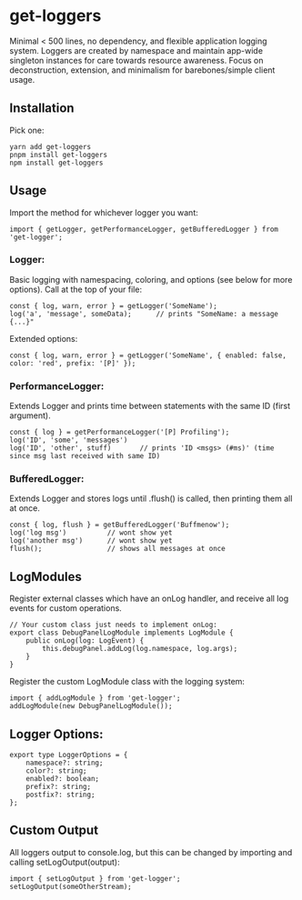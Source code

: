 # get-loggers

Minimal < 500 lines, no dependency, and flexible application logging system. Loggers are created by namespace and maintain app-wide singleton instances for care towards resource awareness. Focus on deconstruction, extension, and minimalism for barebones/simple client usage.

## Installation
Pick one:
```
yarn add get-loggers
pnpm install get-loggers
npm install get-loggers
```

## Usage
Import the method for whichever logger you want:
```
import { getLogger, getPerformanceLogger, getBufferedLogger } from 'get-logger';
```

### Logger:
Basic logging with namespacing, coloring, and options (see below for more options). Call at the top of your file:

```
const { log, warn, error } = getLogger('SomeName');
log('a', 'message', someData); 		// prints "SomeName: a message {...}"
```

Extended options:
```
const { log, warn, error } = getLogger('SomeName', { enabled: false, color: 'red', prefix: '[P]' });
```
### PerformanceLogger:
Extends Logger and prints time between statements with the same ID (first argument).
```
const { log } = getPerformanceLogger('[P] Profiling');
log('ID', 'some', 'messages')
log('ID', 'other', stuff) 		// prints 'ID <msgs> (#ms)' (time since msg last received with same ID)
```

### BufferedLogger:
Extends Logger and stores logs until .flush() is called, then printing them all at once.
```
const { log, flush } = getBufferedLogger('Buffmenow');
log('log msg')  		// wont show yet
log('another msg') 		// wont show yet
flush();				// shows all messages at once
```

## LogModules
Register external classes which have an onLog handler, and receive all log events for custom operations.
```
// Your custom class just needs to implement onLog:
export class DebugPanelLogModule implements LogModule {
	public onLog(log: LogEvent) {
		this.debugPanel.addLog(log.namespace, log.args);
	}
}
```

Register the custom LogModule class with the logging system:
```
import { addLogModule } from 'get-logger';
addLogModule(new DebugPanelLogModule());
```

## Logger Options:
```
export type LoggerOptions = {
	namespace?: string;
	color?: string;
	enabled?: boolean;
	prefix?: string;
	postfix?: string;
};
```

## Custom Output
All loggers output to console.log, but this can be changed by importing and calling setLogOutput(output):
```
import { setLogOutput } from 'get-logger';
setLogOutput(someOtherStream);
```